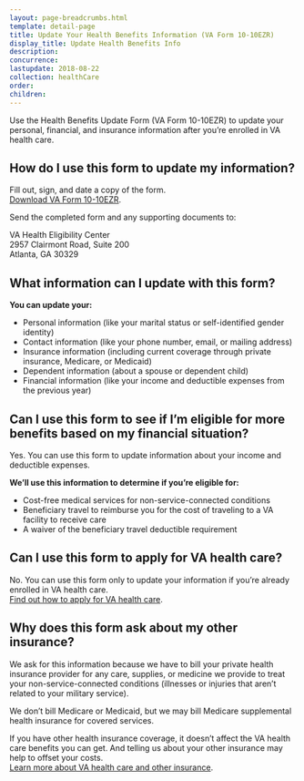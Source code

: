 ```yaml
---
layout: page-breadcrumbs.html
template: detail-page
title: Update Your Health Benefits Information (VA Form 10-10EZR)
display_title: Update Health Benefits Info
description: 
concurrence: 
lastupdate: 2018-08-22
collection: healthCare
order: 
children: 
---
```

<div itemscope itemtype="http://schema.org/FAQPage">
<div itemprop="description" class="va-introtext">

Use the Health Benefits Update Form (VA Form 10-10EZR) to update your personal, financial, and insurance information after you’re enrolled in VA health care.

</div>

<div itemscope itemtype="http://schema.org/Question">

<h2 itemprop="name"> How do I use this form to update my information?</h2>
<div itemprop="acceptedAnswer" itemscope itemtype="http://schema.org/Answer">
<div itemprop="text"> 

Fill out, sign, and date a copy of the form.<br> 
[Download VA Form 10-10EZR](https://www.va.gov/vaforms/medical/pdf/vha-10-10ezr-fill.pdf).

Send the completed form and any supporting documents to:

<p class="va-address-block">
VA Health Eligibility Center<br>
2957 Clairmont Road, Suite 200<br>
Atlanta, GA 30329<br>
</p>

</div>
</div>
</div>

<div itemscope itemtype="http://schema.org/Question">

<h2 itemprop="name">What information can I update with this form?</h2>
<div itemprop="acceptedAnswer" itemscope itemtype="http://schema.org/Answer">
<div itemprop="text"> 

**You can update your:**

- Personal information (like your marital status or self-identified gender identity)
- Contact information (like your phone number, email, or mailing address)
- Insurance information (including current coverage through private insurance, Medicare, or Medicaid)
- Dependent information (about a spouse or dependent child)
- Financial information (like your income and deductible expenses from the previous year)

</div>
</div>
</div>

<div itemscope itemtype="http://schema.org/Question">

<h2 itemprop="name">Can I use this form to see if I’m eligible for more benefits based on my financial situation?</h2>
<div itemprop="acceptedAnswer" itemscope itemtype="http://schema.org/Answer">
<div itemprop="text"> 

Yes. You can use this form to update information about your income and deductible expenses.

**We’ll use this information to determine if you’re eligible for:**

- Cost-free medical services for non-service-connected conditions
- Beneficiary travel to reimburse you for the cost of traveling to a VA facility to receive care
- A waiver of the beneficiary travel deductible requirement

</div>
</div>
</div>

<div itemscope itemtype="http://schema.org/Question">

<h2 itemprop="name">Can I use this form to apply for VA health care?</h2>
<div itemprop="acceptedAnswer" itemscope itemtype="http://schema.org/Answer">
<div itemprop="text"> 

No. You can use this form only to update your information if you’re already enrolled in VA health care.<br> 
[Find out how to apply for VA health care](https://www.vets.gov/health-care/apply/).

</div>
</div>
</div>

<div itemscope itemtype="http://schema.org/Question">

<h2 itemprop="name">Why does this form ask about my other insurance?</h2>
<div itemprop="acceptedAnswer" itemscope itemtype="http://schema.org/Answer">
<div itemprop="text"> 

We ask for this information because we have to bill your private health insurance provider for any care, supplies, or medicine we provide to treat your non-service-connected conditions (illnesses or injuries that aren’t related to your military service).

We don’t bill Medicare or Medicaid, but we may bill Medicare supplemental health insurance for covered services.

If you have other health insurance coverage, it doesn’t affect the VA health care benefits you can get. And telling us about your other insurance may help to offset your costs.<br>
[Learn more about VA health care and other insurance](/health-care/about-va-health-care/va-health-care-and-other-insurance/).

</div>
</div>
</div>
</div>

